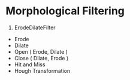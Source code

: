 Morphological Filtering
=======================
1. ErodeDilateFilter
* Erode
* Dilate
* Open  ( Erode,  Dilate )
* Close ( Dilate, Erode  )
* Hit and Miss
* Hough Transformation
